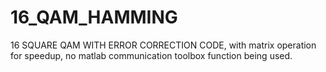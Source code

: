 # 16_QAM_HAMMING
16 SQUARE QAM WITH ERROR CORRECTION CODE, 
with matrix operation for speedup, 
no matlab communication toolbox function being used.
